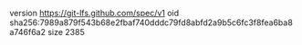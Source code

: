 version https://git-lfs.github.com/spec/v1
oid sha256:7989a879f543b68e2fbaf740dddc79fd8abfd2a9b5c6fc3f8fea6ba8a746f6a2
size 2385
